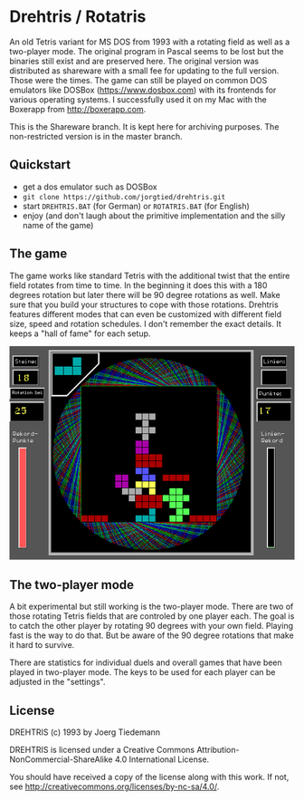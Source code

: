 
# Drehtris / Rotatris

An old Tetris variant for MS DOS from 1993 with a rotating field as well as a two-player mode. The original program in Pascal seems to be lost but the binaries still exist and are preserved here. The original version was distributed as shareware with a small fee for updating to the full version. Those were the times. The game can still be played on common DOS emulators like DOSBox (https://www.dosbox.com) with its frontends for various operating systems. I successfully used it on my Mac with the Boxerapp from http://boxerapp.com.

This is the Shareware branch. It is kept here for archiving purposes. The non-restricted version is in the master branch.


## Quickstart

* get a dos emulator such as DOSBox
* `git clone https://github.com/jorgtied/drehtris.git`
* start `DREHTRIS.BAT` (for German) or `ROTATRIS.BAT` (for English)
* enjoy (and don't laugh about the primitive implementation and the silly name of the game)


## The game

The game works like standard Tetris with the additional twist that the entire field rotates from time to time. In the beginning it does this with a 180 degrees rotation but later there will be 90 degree rotations as well. Make sure that you build your structures to cope with those rotations. Drehtris features different modes that can even be customized with different field size, speed and rotation schedules. I don't remember the exact details. It keeps a "hall of fame" for each setup.

![screenshot](DREHTRIS.png "Drehtris Screenshot")


## The two-player mode

A bit experimental but still working is the two-player mode. There are two of those rotating Tetris fields that are controled by one player each. The goal is to catch the other player by rotating 90 degrees with your own field. Playing fast is the way to do that. But be aware of the 90 degree rotations that make it hard to survive.

There are statistics for individual duels and overall games that have been played in two-player mode. The keys to be used for each player can be adjusted in the "settings".


## License

DREHTRIS (c) 1993 by Joerg Tiedemann

DREHTRIS is licensed under a
Creative Commons Attribution-NonCommercial-ShareAlike 4.0 International License.

You should have received a copy of the license along with this
work. If not, see <http://creativecommons.org/licenses/by-nc-sa/4.0/>.

